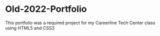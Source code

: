 # Old-2022-Portfolio
This portfolio was a required project for my Careerline Tech Center class using HTML5 and CSS3
